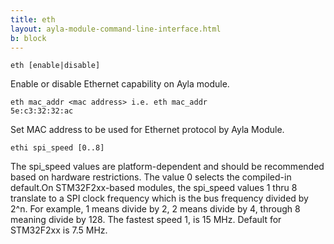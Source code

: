 ```yaml
---
title: eth
layout: ayla-module-command-line-interface.html
b: block
---
```


<code>eth [enable&vert;disable]</code>

Enable or disable Ethernet capability on Ayla module.

<code>eth mac_addr &lt;mac address&gt; i.e. eth mac_addr 5e:c3:32:32:ac</code>

Set MAC address to be used for Ethernet protocol by Ayla Module.

<code>ethi spi_speed [0..8]</code>

The spi_speed values are platform-dependent and should be recommended based on hardware restrictions. The value 0 selects the compiled-in default.On STM32F2xx-based modules, the spi_speed values 1 thru 8 translate to a SPI clock frequency which is the bus frequency divided by 2^n. For example, 1 means divide by 2, 2 means divide by 4, through 8 meaning divide by 128. The fastest speed 1, is 15 MHz. Default for STM32F2xx is 7.5 MHz.

